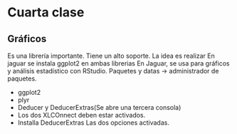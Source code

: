 # Cuarta clase

## Gráficos
Es una librería importante.
Tiene un alto soporte.
La idea es realizar 
En jaguar se instala ggplot2 en ambas librerias
En Jaguar, se usa para gráficos y análisis estadístico con RStudio.
Paquetes y datas -> administrador de paquetes.

- ggplot2
- plyr
- Deducer y DeducerExtras(Se abre una tercera consola)
- Los dos XLCOnnect deben estar activados.
- Installa DeducerExtras
Las dos opciones activadas.